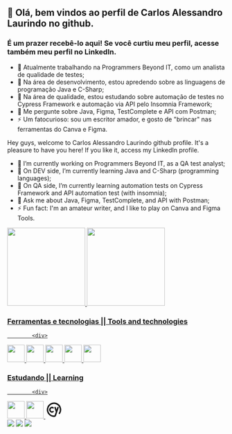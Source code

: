 ## 👋 Olá, bem vindos ao perfil de Carlos Alessandro Laurindo no github. 
### É um prazer recebê-lo aqui! Se você curtiu meu perfil, acesse também meu perfil no LinkedIn.

- 🔭 Atualmente trabalhando na Programmers Beyond IT, como um analista de qualidade de testes; 
- 🌱 Na área de desenvolvimento, estou apredendo sobre as linguagens de programação Java e C-Sharp;
- 🌱 Na área de qualidade, estou estudando sobre automação de testes no Cypress Framework e automação via API pelo Insomnia Framework;
- 💬 Me pergunte sobre Java, Figma, TestComplete e API com Postman;
- ⚡ Um fatocurioso: sou um escritor amador, e gosto de "brincar" nas ferramentas do Canva e Figma. 


Hey guys, welcome to Carlos Alessandro Laurindo github profile. 
It's a pleasure to have you here! If you like it, access my LinkedIn profile. 


- 🔭 I’m currently working on Programmers Beyond IT, as a QA test analyst; 
- 🌱 On DEV side, I’m currently learning Java and C-Sharp (programming languages);
- 🌱 On QA side, I’m currently learning automation tests on Cypress Framework and API automation test (with insomnia);
- 💬 Ask me about Java, Figma, TestComplete, and API with Postman;
- ⚡ Fun fact: I'm an amateur writer, and I like to play on Canva and Figma Tools. 

<div>
<a href="https://github.com/CarlosLaurindo1">
<img height="180em" src="https://github-readme-stats.vercel.app/api/top-langs/?username=CarlosLaurindo1&layout=compact&langs_count=7&theme=dracula"/>
<img height="180em" src="https://github-readme-stats.vercel.app/api?username=CarlosLaurindo1&show_icons=true&theme=dracula&include_all_commits=true&count_private=true"/>
</div>


### Ferramentas e tecnologias || Tools and technologies 

            <div>
<img src="https://cdn.jsdelivr.net/gh/devicons/devicon/icons/java/java-original-wordmark.svg" width="40" height="40" />
<img src="https://static1.smartbear.co/smartbearbrand/media/images/logos/icons/tc_icon-clr.svg?ext=.svg" width="40" height="40" />
<img src="https://cdn.jsdelivr.net/gh/devicons/devicon/icons/canva/canva-original.svg" width="40" height="40" />
<img src="https://cdn.jsdelivr.net/gh/devicons/devicon/icons/figma/figma-original.svg" width="40" height="40" />
<img src="http://www.w3.org/2000/svg](https://user-images.githubusercontent.com/7853266/44114706-9c72dd08-9fd1-11e8-8d9d-6d9d651c75ad.png)" width="40" height="40" />
            </div>

            
### Estudando || Learning

            <div>
<img src="https://cdn.jsdelivr.net/gh/devicons/devicon/icons/csharp/csharp-original.svg" width="40" height="40" />
<img src="[http://www.w3.org/2000/svg](https://user-images.githubusercontent.com/6686410/31217465-6adbbd18-a98d-11e7-9371-26d578182e9d.png)" width="40" height="40" />
<svg xmlns="http://www.w3.org/2000/svg" width="40" height="40" viewBox="0 0 24 24"><g fill="none" stroke="currentColor" stroke-linecap="round" stroke-linejoin="round" stroke-width="2"><path d="M19.48 17.007A9 9 0 1 0 12 21a2.08 2.08 0 0 0 1.974-1.423L17.5 9m-4 0l2 6"/><path d="M10.764 9.411a3 3 0 1 0-.023 5.19"/></g></svg>
</div>
                        
          
<div>
<a href="https://instagram.com/carlos_laurindo" target="_blank"><img src="https://img.shields.io/badge/-Instagram-%23E4405F?style=for-the-badge&logo=instagram&logoColor=white" target="_blank"></a>
<a href = "mailto:carlos_laurindo@hotmail.com"><img src="https://img.shields.io/badge/Gmail-D14836?style=for-the-badge&logo=gmail&logoColor=white" target="_blank"></a>
<a href="https://www.linkedin.com/in/carlos-alessandro-laurindo-%F0%9F%8F%B3%EF%B8%8F%E2%80%8D%F0%9F%8C%88-3a4193161/" target="_blank"><img src="https://img.shields.io/badge/-LinkedIn-%230077B5?style=for-the-badge&logo=linkedin&logoColor=white" target="_blank"></a>   
</div>          
          
